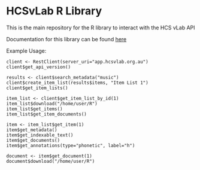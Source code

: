 HCSvLab R Library
=======

This is the main repository for the R library to interact with the HCS vLab API

Documentation for this library can be found [here](https://github.com/IntersectAustralia/hcsvlab-docs/blob/master/RLibrary.md)



Example Usage:

	client <- RestClient(server_uri="app.hcsvlab.org.au")
	client$get_api_version()

	results <- client$search_metadata("music")
	client$create_item_list(results$items, "Item List 1")
	client$get_item_lists()

	item_list <- client$get_item_list_by_id(1)
	item_list$download("/home/user/R")
	item_list$get_items()
	item_list$get_item_documents()

	item <- item_list$get_item(1)
	item$get_metadata()
	item$get_indexable_text()
	item$get_documents()
	item$get_annotations(type="phonetic", label="h")

	document <- item$get_document(1)
	document$download("/home/user/R")